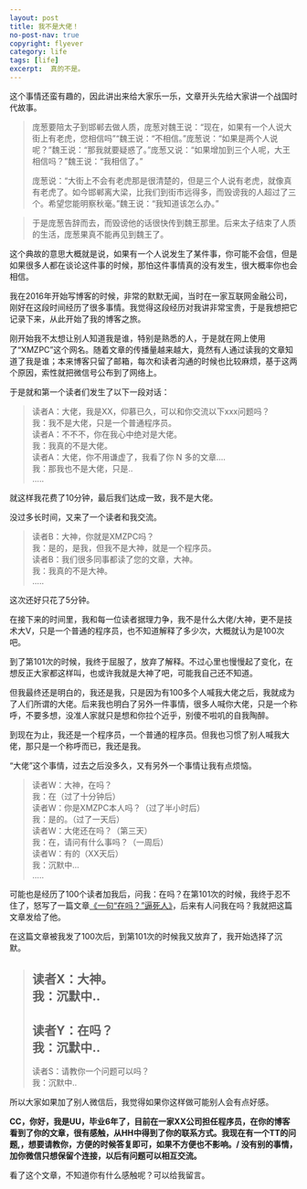 ```yaml
---
layout: post
title: 我不是大佬！
no-post-nav: true
copyright: flyever
category: life
tags: [life]
excerpt:  真的不是。
---
```


这个事情还蛮有趣的，因此讲出来给大家乐一乐，文章开头先给大家讲一个战国时代故事。

> 庞葱要陪太子到邯郸去做人质，庞葱对魏王说：“现在，如果有一个人说大街上有老虎，您相信吗”“魏王说：“不相信。”庞葱说：“如果是两个人说呢？”魏王说：“那我就要疑惑了。”庞葱又说：“如果增加到三个人呢，大王相信吗？”魏王说：“我相信了。”
> 
> 庞葱说：“大街上不会有老虎那是很清楚的，但是三个人说有老虎，就像真有老虎了。如今邯郸离大梁，比我们到街市远得多，而毁谤我的人超过了三个。希望您能明察秋毫。”魏王说：“我知道该怎么办。”

> 于是庞葱告辞而去，而毁谤他的话很快传到魏王那里。后来太子结束了人质的生活，庞葱果真不能再见到魏王了。

这个典故的意思大概就是说，如果有一个人说发生了某件事，你可能不会信，但是如果很多人都在谈论这件事的时候，那怕这件事情真的没有发生，很大概率你也会相信。

我在2016年开始写博客的时候，非常的默默无闻，当时在一家互联网金融公司，刚好在这段时间经历了很多事情。我觉得这段经历对我讲非常宝贵，于是我想把它记录下来，从此开始了我的博客之旅。

刚开始我不太想让别人知道我是谁，特别是熟悉的人，于是就在网上使用了“XMZPC”这个网名。随着文章的传播量越来越大，竟然有人通过读我的文章知道了我是谁；本来博客只留了邮箱，每次和读者沟通的时候也比较麻烦，基于这两个原因，索性就把微信号公布到了网络上。

于是就和第一个读者们发生了以下一段对话：

> 读者A：大佬，我是XX，仰慕已久，可以和你交流以下xxx问题吗？  
我：我不是大佬，只是一个普通程序员。  
读者A：不不不，你在我心中绝对是大佬。  
我：我真的不是大佬。  
读者A：大佬，你不用谦虚了，我看了你 N 多的文章....  
我：那我也不是大佬，只是..  
.....  

就这样我花费了10分钟，最后我们达成一致，我不是大佬。

没过多长时间，又来了一个读者和我交流。

> 读者B：大神，你就是XMZPC吗？  
我：是的，是我，但我不是大神，就是一个程序员。  
读者B：我们很多同事都读了您的文章，大神。  
我：我真的不是大神。  
.....  

这次还好只花了5分钟。

在接下来的时间里，我和每一位读者据理力争，我不是什么大佬/大神，更不是技术大V，只是一个普通的程序员，也不知道解释了多少次，大概就认为是100次吧。

到了第101次的时候，我终于屈服了，放弃了解释。不过心里也慢慢起了变化，在想反正大家都这样叫，也或许我就是大神了吧，可能我自己还不知道。

但我最终还是明白的，我还是我，只是因为有100多个人喊我大佬之后，我就成为了人们所谓的大佬。后来我也明白了另外一件事情，很多人喊你大佬，只是一个称呼，不要多想，没准人家就只是想和你拉个近乎，别傻不啦叽的自我陶醉。

到现在为止，我还是一个程序员，一个普通的程序员。但我也习惯了别人喊我大佬，那只是一个称呼而已，我还是我。



“大佬”这个事情，过去之后没多久，又有另外一个事情让我有点烦恼。

> 读者W：大神，在吗？  
我：在（过了十分钟后）  
读者W：你是XMZPC本人吗？（过了半小时后）  
我：是的。（过了一天后）  
读者W：大佬还在吗？（第三天）  
我：在，请问有什么事吗？（一周后）  
读者W：有的（XX天后）  
我：沉默中...  
.....   


可能也是经历了100个读者加我后，问我：在吗？在第101次的时候，我终于忍不住了，怒写了一篇文章[《一句“在吗？”逼死人》](https://mp.weixin.qq.com/s/B3ZcdiM2bD1cvXoMiFmpfw)，后来有人问我在吗？我就把这篇文章发给了他。

在这篇文章被我发了100次后，到第101次的时候我又放弃了，我开始选择了沉默。

> 读者X：大神。  
我：沉默中..  
> --  
> 读者Y：在吗？  
我：沉默中..  
> --  
> 读者S：请教你一个问题可以吗？   
我：沉默中..  

所以大家如果加了别人微信后，我觉得如果你这样做可能别人会有点好感。 

**CC，你好，我是UU，毕业6年了，目前在一家XX公司担任程序员，在你的博客看到了你的文章，很有感触，从HH中得到了你的联系方式。我现在有一个TT的问题,，想要请教你，方便的时候答复即可，如果不方便也不影响。/ 没有别的事情，加你微信只想保留个连接，以后有问题可以相互交流。**

看了这个文章，不知道你有什么感触呢？可以给我留言。

